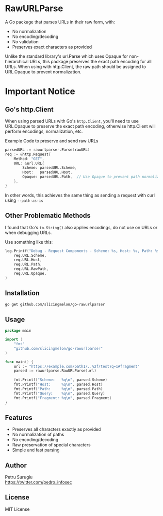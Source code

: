 # RawURLParse

A Go package that parses URLs in their raw form, with:
- No normalization
- No encoding/decoding
- No validation
- Preserves exact characters as provided

Unlike the standard library's url.Parse which uses Opaque for non-hierarchical URLs,
this package preserves the exact path encoding for all URLs. When using with http.Client,
the raw path should be assigned to URL.Opaque to prevent normalization.

# Important Notice

## Go's http.Client
When using parsed URLs with Go's `http.Client`, you'll need to use URL.Opaque to preserve
the exact path encoding, otherwise http.Client will perform encodings, normalization, etc. 

Example Code to preserve and send raw URLs

```go
parsedURL := rawurlparser.Parse(rawURL)
req := &http.Request{
    Method: "GET",
    URL: &url.URL{
        Scheme: parsedURL.Scheme,
        Host:   parsedURL.Host,
        Opaque: parsedURL.Path,  // Use Opaque to prevent path normalization
    },
}
```

In other words, this achieves the same thing as sending a request with curl using `--path-as-is`

## Other Problematic Methods

I found that Go's `to.String()` also applies encodings, do not use on URLs or when debugging URLs.

Use something like this:
```go
log.Printf("Debug - Request Components - Scheme: %s, Host: %s, Path: %s, RawPath: %s, Opaque: %s",
    req.URL.Scheme,
    req.URL.Host,
    req.URL.Path,
    req.URL.RawPath,
    req.URL.Opaque,
)
```

## Installation

```bash
go get github.com/slicingmelon/go-rawurlparser
```

## Usage

```go
package main

import (
    "fmt"
    "github.com/slicingmelon/go-rawurlparser"
)

func main() {
    url := "https://example.com/path1/..%2f/test?q=1#fragment"
    parsed := rawurlparse.RawURLParse(url)
    
    fmt.Printf("Scheme:   %q\n", parsed.Scheme)
    fmt.Printf("Host:     %q\n", parsed.Host)
    fmt.Printf("Path:     %q\n", parsed.Path)
    fmt.Printf("Query:    %q\n", parsed.Query)
    fmt.Printf("Fragment: %q\n", parsed.Fragment)
}
```

## Features

- Preserves all characters exactly as provided
- No normalization of paths
- No encoding/decoding
- Raw preservation of special characters
- Simple and fast parsing


## Author

Petru Surugiu<br>
https://twitter.com/pedro_infosec

## License

MIT License